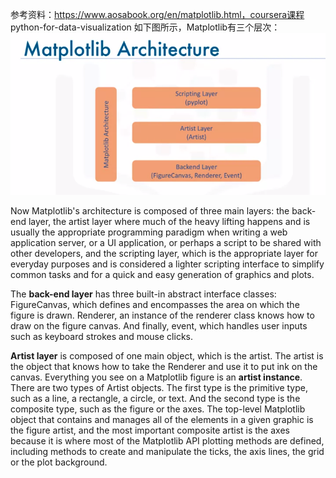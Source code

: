 参考资料：https://www.aosabook.org/en/matplotlib.html，coursera课程 python-for-data-visualization
如下图所示，Matplotlib有三个层次：
![](/matplotlib/images/matplotlib_arch.png)

Now Matplotlib's architecture is composed of three main layers: the back-end layer, the artist layer where much of the heavy lifting happens and is usually the appropriate programming paradigm when writing a web application server, or a UI application, or perhaps a script to be shared with other developers, and the scripting layer, which is the appropriate layer for everyday purposes and is considered a lighter scripting interface to simplify common tasks and for a quick and easy generation of graphics and plots. 

The **back-end layer** has three built-in abstract interface classes: FigureCanvas, which defines and encompasses the area on which the figure is drawn. Renderer, an instance of the renderer class knows how to draw on the figure canvas. And finally, event, which handles user inputs such as keyboard strokes and mouse clicks.

**Artist layer** is composed of one main object, which is the artist. The artist is the object that knows how to take the Renderer and use it to put ink on the canvas. Everything you see on a Matplotlib figure is an **artist instance**. There are two types of Artist objects. The first type is the primitive type, such as a line, a rectangle, a circle, or text. And the second type is the composite type, such as the figure or the axes. The top-level Matplotlib object that contains and manages all of the elements in a given graphic is the figure artist, and the most important composite artist is the axes because it is where most of the Matplotlib API plotting methods are defined, including methods to create and manipulate the ticks, the axis lines, the grid or the plot background. 